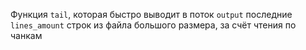 Функция `tail`, которая быстро выводит в поток `output` последние `lines_amount` строк из файла большого размера, за счёт чтения по чанкам
